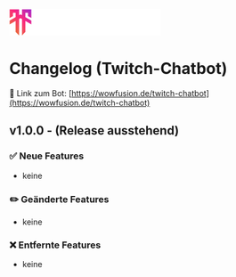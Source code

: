 ![Logo](assets/wowfusion.png)
# Changelog (Twitch-Chatbot)
🔗 Link zum Bot: [https://wowfusion.de/twitch-chatbot](https://wowfusion.de/twitch-chatbot)

## **v1.0.0** - (Release ausstehend)

### ✅ Neue Features
- keine

### ✏️ Geänderte Features
- keine

### ❌ Entfernte Features
- keine